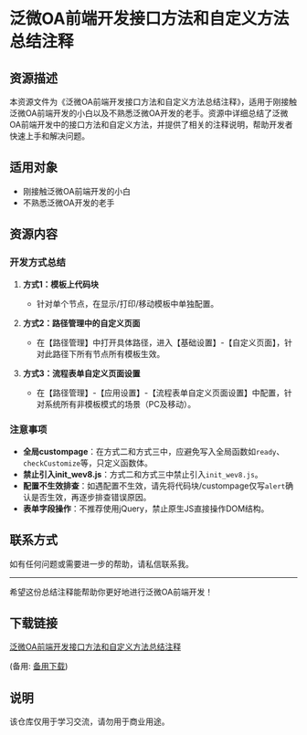 # 泛微OA前端开发接口方法和自定义方法总结注释

## 资源描述

本资源文件为《泛微OA前端开发接口方法和自定义方法总结注释》，适用于刚接触泛微OA前端开发的小白以及不熟悉泛微OA开发的老手。资源中详细总结了泛微OA前端开发中的接口方法和自定义方法，并提供了相关的注释说明，帮助开发者快速上手和解决问题。

## 适用对象

- 刚接触泛微OA前端开发的小白
- 不熟悉泛微OA开发的老手

## 资源内容

### 开发方式总结

1. **方式1：模板上代码块**
   - 针对单个节点，在显示/打印/移动模板中单独配置。

2. **方式2：路径管理中的自定义页面**
   - 在【路径管理】中打开具体路径，进入【基础设置】-【自定义页面】，针对此路径下所有节点所有模板生效。

3. **方式3：流程表单自定义页面设置**
   - 在【路径管理】-【应用设置】-【流程表单自定义页面设置】中配置，针对系统所有非模板模式的场景（PC及移动）。

### 注意事项

- **全局custompage**：在方式二和方式三中，应避免写入全局函数如`ready`、`checkCustomize`等，只定义函数体。
- **禁止引入init_wev8.js**：方式二和方式三中禁止引入`init_wev8.js`。
- **配置不生效排查**：如遇配置不生效，请先将代码块/custompage仅写`alert`确认是否生效，再逐步排查错误原因。
- **表单字段操作**：不推荐使用jQuery，禁止原生JS直接操作DOM结构。

## 联系方式

如有任何问题或需要进一步的帮助，请私信联系我。

---

希望这份总结注释能帮助你更好地进行泛微OA前端开发！

## 下载链接
[泛微OA前端开发接口方法和自定义方法总结注释](https://pan.quark.cn/s/b5e09dc64b4b) 

(备用: [备用下载](https://pan.baidu.com/s/1W0Q_cEHzXXtOCtsYnS-o2g?pwd=1234))

## 说明

该仓库仅用于学习交流，请勿用于商业用途。

